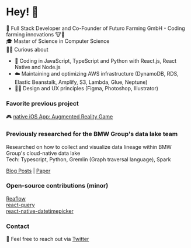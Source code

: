 # Hey! 👋

💼 Full Stack Developer and Co-Founder of Futuro Farming GmbH - Coding farming innovations 🐮💉  
🎓 Master of Science in Computer Science  
👨‍💻 Curious about
* 📱 Coding in JavaScript, TypeScript and Python with React.js, React Native and Node.js 
* ☁️ Maintaining and optimizing AWS infrastructure (DynamoDB, RDS, Elastic Beanstalk, Amplify, S3, Lambda, Glue, Neptune) 
* 🧙‍♂️ Design and UX principles (Figma, Photoshop, Illustrator) 

### Favorite previous project  
🎮 <a href="https://github.com/ASchwad/GTC" target="_blank" rel="noreferrer">native iOS App: Augmented Reality Game</a> 

### Previously researched for the BMW Group's data lake team
Researched on how to collect and visualize data lineage within BMW Group's cloud-native data lake  
Tech: Typescript, Python, Gremlin (Graph traversal language), Spark 
  
[Blog Posts](https://medium.com/@alex.schoenenwald) | [Paper](https://link.springer.com/article/10.1007/s13222-021-00387-7) 

### Open-source contributions (minor)
[Reaflow](https://github.com/reaviz/reaflow)  
[react-query](https://github.com/tannerlinsley/react-query)  
[react-native-datetimepicker](https://github.com/react-native-datetimepicker/datetimepicker)  

### Contact
💬 Feel free to reach out via [Twitter](twitter.com/AlexSchwad)
